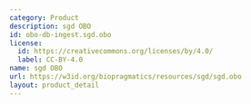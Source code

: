 ```yaml
---
category: Product
description: sgd OBO
id: obo-db-ingest.sgd.obo
license:
  id: https://creativecommons.org/licenses/by/4.0/
  label: CC-BY-4.0
name: sgd OBO
url: https://w3id.org/biopragmatics/resources/sgd/sgd.obo
layout: product_detail
---
```

